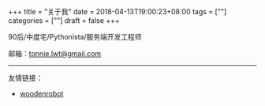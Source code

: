 +++
title = "关于我"
date = 2018-04-13T19:00:23+08:00
tags = [""]
categories = [""]
draft = false
+++

90后/中度宅/Pythonista/服务端开发工程师

邮箱：tonnie.lwt@gmail.com

---

友情链接：

 - [woodenrobot](http://woodenrobot.me/)